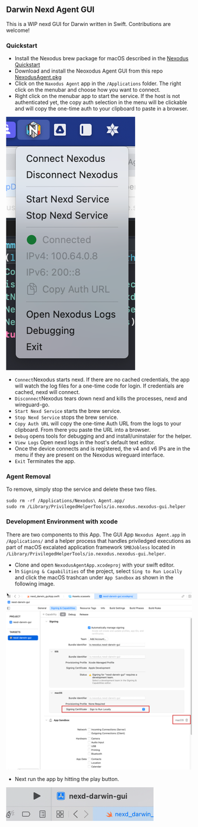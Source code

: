## Darwin Nexd Agent GUI

This is a WIP nexd GUI for Darwin written in Swift. Contributions are welcome!

### Quickstart

- Install the Nexodus brew package for macOS described in the [Nexodus Quickstart](https://docs.nexodus.io/quickstart/)
- Download and install the Neoxodus Agent GUI from this repo [NexodusAgent.pkg](./dist/NexodusAgent-10042023.pkg)
- Click on the `Naxodus Agent` app in the `/Applications` folder. The right click on the menubar and choose how you want to connect.
- Right click on the menubar app to start the service. If the host is not authenticated yet, the copy auth selection in the menu will be clickable and will copy the one-time auth to your clipboard to paste in a browser.

![no-alt-text](../docs/images/darwin-gui-usage-1.png)

- `Connect`Nexodus starts nexd. If there are no cached credentials, the app will watch the log files for a one-time code for login. If credentials are cached, nexd will connect.
- `Disconnect`Nexodus tears down nexd and kills the processes, nexd and wireguard-go.
- `Start Nexd Service` starts the brew service.
- `Stop Nexd Service` stops the brew service.
- `Copy Auth URL` will copy the one-time Auth URL from the logs to your clipboard. From there you paste the URL into a browser.
- `Debug` opens tools for debugging and and install/uninstaler for the helper.
- `View Logs` Open nexd logs in the host's default text editor.
- Once the device connects and is registered, the v4 and v6 IPs are in the menu if they are present on the Nexodus wireguard interface.
- `Exit` Terminates the app.

### Agent Removal

To remove, simply stop the service and delete these two files.

```console
sudo rm -rf /Applications/Nexodus\ Agent.app/
sudo rm /Library/PrivilegedHelperTools/io.nexodus.nexodus-gui.helper
```

### Development Environment with xcode

There are two components to this App. The GUI App `Nexodus Agent.app` in `/Applications/` and a helper process that handles priviledged executions as part of macOS excalated application framework `SMBJobless` located in `/Library/PrivilegedHelperTools/io.nexodus.nexodus-gui.helper`.

- Clone and open `NexodusAgentApp.xcodeproj` with your swift editor.
- In `Signing & Capabilities` of the project, select `Sing to Run Locally` and click the macOS trashcan under `App Sandbox` as shown in the following image.

![no-alt-text](../docs/images/darwin-gui-dev-1.png)

- Next run the app by hitting the play button.

![no-alt-text](../docs/images/darwin-gui-dev-2.png)
